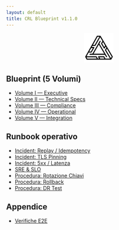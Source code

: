 ```yaml
---
layout: default
title: CRL Blueprint v1.1.0
---
```

<p align="center">
  <a href="https://crl-technologies.com/"><img src="/assets/img/logo.png" alt="CRL Technologies" width="80"></a>
</p>

## Blueprint (5 Volumi)
- [Volume I — Executive](./blueprint/VOLUME-I_Executive.md)
- [Volume II — Technical Specs](./blueprint/VOLUME-II_TechSpecs.md)
- [Volume III — Compliance](./blueprint/VOLUME-III_Compliance.md)
- [Volume IV — Operational](./blueprint/VOLUME-IV_Operational.md)
- [Volume V — Integration](./blueprint/VOLUME-V_Integration.md)

## Runbook operativo
- [Incident: Replay / Idempotency](./runbook/incidents/replay.md)
- [Incident: TLS Pinning](./runbook/incidents/pinning.md)
- [Incident: 5xx / Latenza](./runbook/incidents/5xx.md)
- [SRE & SLO](./runbook/sre-slo.md)
- [Procedura: Rotazione Chiavi](./runbook/procedures/rotate-keys.md)
- [Procedura: Rollback](./runbook/procedures/rollback.md)
- [Procedura: DR Test](./runbook/procedures/dr-test.md)

## Appendice
- [Verifiche E2E](./appendix/e2e-verifiche.md)
